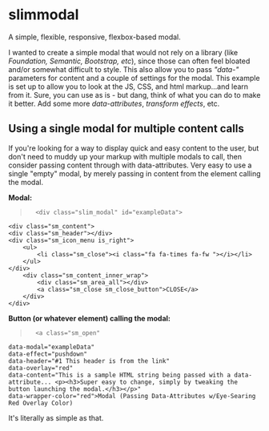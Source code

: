 # slimmodal
A simple, flexible, responsive, flexbox-based modal. 

I wanted to create a simple modal that would not rely on a library (like <em>Foundation, Semantic, Bootstrap, etc</em>), since those can often feel bloated and/or somewhat difficult to style. This also allow you to pass <em>"data-"</em> parameters for content and a couple of settings for the modal. This example is set up to allow you to look at the JS, CSS, and html markup...and learn from it. Sure, you can use as is - but dang, think of what you can do to make it better. Add some more <em>data-attributes</em>, <em>transform effects</em>, etc.

## Using a single modal for multiple content calls
If you're looking for a way to display quick and easy content to the user, but don't need to muddy up your markup with multiple modals to call, then consider passing content through with data-attributes. Very easy to use a single "empty" modal, by merely passing in content from the element calling the modal. 

**Modal:**

>		<div class="slim_modal" id="exampleData">
	<div class="sm_content">
	<div class="sm_header"></div>
	<div class="sm_icon_menu is_right">
		<ul>
			<li class="sm_close"><i class="fa fa-times fa-fw "></i></li>
		</ul>
	</div>
		<div class="sm_content_inner_wrap">
			<div class="sm_area_all"></div>
			<a class="sm_close sm_close_button">CLOSE</a>
		</div>
	</div>
</div>	

**Button (or whatever element) calling the modal:**

>		<a class="sm_open" 
	data-modal="exampleData" 
	data-effect="pushdown" 
	data-header="#1 This header is from the link" 
	data-overlay="red"
	data-content="This is a sample HTML string being passed with a data-attribute... <p><h3>Super easy to change, simply by tweaking the button launching the modal.</h3></p>" 
	data-wrapper-color="red">Modal (Passing Data-Attributes w/Eye-Searing Red Overlay Color)
</a>

It's literally as simple as that.
